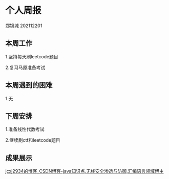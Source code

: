# 个人周报

郑锦城 202112201

## 本周工作

1.坚持每天刷leetcode题目

2.复习马原准备考试

## 本周遇到的困难

1.无

## 下周安排

1.准备线性代数考试

2.继续刷ctf和leetcode题目

## 成果展示

[jcxj2934的博客_CSDN博客-java知识点,无线安全渗透与防御,汇编语言领域博主](https://blog.csdn.net/qq_44418229?spm=1000.2115.3001.5343)
